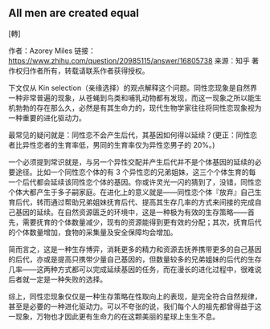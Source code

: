 ## All men are created equal

[轉]

作者：Azorey Miles
链接：https://www.zhihu.com/question/20985115/answer/16805738
来源：知乎
著作权归作者所有，转载请联系作者获得授权。

下文仅从 Kin selection（亲缘选择）的观点解释这个问题。同性恋现象是自然界一种非常普遍的现象，从苍蝇到鸟类和哺乳动物都有发现，而这一现象之所以能生机勃勃的存在那么久，必然是有其生命力的，现代生物学家往往将同性恋现象视为一种重要的进化驱动力。

最常见的疑问就是：同性恋不会产生后代，其基因如何得以延续？(更正：同性恋者比异性恋者的生育率低，男同的生育率仅为异性恋男子的 20%。)

一个必须提到常识就是，与另一个异性交配并产生后代并不是个体基因的延续的必要途径。比如一个同性恋个体的有 3 个异性恋的兄弟姐妹，这三个个体生育的每一个后代都会延续该同性恋个体的基因。你或许灵光一闪的猜到了，没错，同性恋个体大都产生于多子嗣家庭。在进化上的意义就是——同性恋个体『放弃』自己生育后代，转而通过帮助兄弟姐妹抚育后代、提高其生存几率的方式来间接的完成自己基因的延续。在自然资源匮乏的环境中，这是一种极为有效的生存策略——首先，需要抚育的个体数量减少，现有的资源能得到更有效的分配；其次，抚育后代的个体数量增加，食物的采集量及安全保障均会增加。

简而言之，这是一种生存博弈，消耗更多的精力和资源去抚养携带更多的自己基因的后代，亦或是提高只携带少量自己基因的，但数量较多的兄弟姐妹的后代的生存几率——这两种方式都可以完成延续基因的任务，而在漫长的进化过程中，很难说后者就一定是一种失败的选择。

综上，同性恋现象仅仅是一种生存策略在性取向上的表现，是完全符合自然规律，甚至是必要的一种进化驱动力。可以不夸张的说，我们每个人的祖先都曾得益于这一现象，万物也才因此更有生命力的在这颗美丽的星球上生生不息。